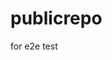 # publicrepo
for e2e test





















































































































































































































































































































































































































































































































































































































































































































































































































































































































































































































































































































































































































































































































































































































































































































































































































































































































































































































































































































































































































































































































































































































































































































































































































































































































































